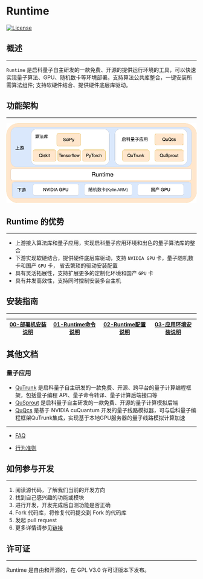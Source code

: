 # Runtime

[![License](https://img.shields.io/badge/license-GPL%20v3.0-brightgreen.svg)](LICENSE)

##  **概述**

---
`Runtime` 是启科量子自主研发的一款免费、开源的提供运行环境的工具，可以快速实现量子算法、GPU、随机数卡等环境部署。支持算法公共库整合，一键安装所需算法组件;
支持软硬件结合、提供硬件底层库驱动。

## 功能架构

---
![runtime_arch.png](./docs/img/runtime_arch.png)

## Runtime 的优势

---

- 上游接入算法库和量子应用，实现启科量子应用环境和出色的量子算法库的整合
- 下游实现软硬结合，提供硬件底层库驱动，支持 `NVIDIA GPU` 卡，量子随机数卡和国产 `GPU` 卡，
省去繁琐的驱动安装配置
- 具有灵活拓展性，支持扩展更多的定制化环境和国产 `GPU` 卡
- 具有并发高效性，支持同时控制安装多台主机

## 安装指南

---

| [00-部署机安装说明](./docs/setup/00-ops_install.md) | [01-Runtime命令说明](./docs/setup/01-runtime_cmd.md) | [02-Runtime配置说明](./docs/setup/02-runtime_config.md) | [03-应用环境安装说明](./docs/setup/03-install_env.md) | 
|------------------------------|--------------------------------------------------|---------------------------------------------------|---------------------------------------------|


## **其他文档**

### 量子应用

- [QuTrunk](https://github.com/qudoor/qutrunk) 是启科量子自主研发的一款免费、开源、跨平台的量子计算编程框架，包括量子编程 API、量子命令转译、量子计算后端接口等
- [QuSprout](https://github.com/qudoor/qusprout) 是启科量子自主研发的一款免费、开源的量子计算模拟后端
- [QuQcs](./QuQCS/README.md) 是基于 NVIDIA cuQuantum 开发的量子线路模拟器，可与启科量子编程框架QuTrunk集成，实现基于本地GPU服务器的量子线路模拟计算加速
---

* [FAQ](./docs/FAQ.md)

* [行为准则](./CODE_OF_CONDUCT.md)
## **如何参与开发**

---

1. 阅读源代码，了解我们当前的开发方向
2. 找到自己感兴趣的功能或模块
3. 进行开发，开发完成后自测功能是否正确
4. Fork 代码库，将修复代码提交到 Fork 的代码库
5. 发起 pull request
6. 更多详情请参见[链接](./docs/CONTRIBUTING.md)

## **许可证**

---
Runtime 是自由和开源的，在 GPL V3.0 许可证版本下发布。
